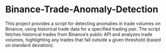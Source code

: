 # Binance-Trade-Anomaly-Detection
This project provides a script for detecting anomalies in trade volumes on Binance, using historical trade data for a specified trading pair. The script fetches historical trades from Binance’s public API and analyzes trade volumes, highlighting any trades that fall outside a given threshold (based on standard deviation).
